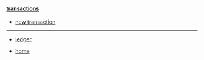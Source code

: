#### [transactions](/transactions/)

* [new transaction](/transactions/edit/)

---
* [ledger](/ledger/)

* [home](/)
